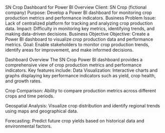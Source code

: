 SN Crop Dashboard for Power BI
Overview
Client: SN Crop (fictional company)
Purpose: Develop a Power BI dashboard for monitoring crop production metrics and performance indicators.
Business Problem
Issue: Lack of centralized platform for tracking and analyzing crop production data.
Impact: Difficulty in monitoring key metrics, identifying trends, and making data-driven decisions.
Business Objective
Objective: Create a Power BI dashboard to visualize crop production data and performance metrics.
Goal: Enable stakeholders to monitor crop production trends, identify areas for improvement, and make informed decisions.

Dashboard Overview
The SN Crop Power BI dashboard provides a comprehensive view of crop production metrics and performance indicators. Key features include:
Data Visualization: Interactive charts and graphs displaying key performance indicators such as yield, crop health, and growth rates.

Crop Comparison: Ability to compare production metrics across different crops and time periods.

Geospatial Analysis: Visualize crop distribution and identify regional trends using maps and geographical data.

Forecasting: Predict future crop yields based on historical data and environmental factors.
